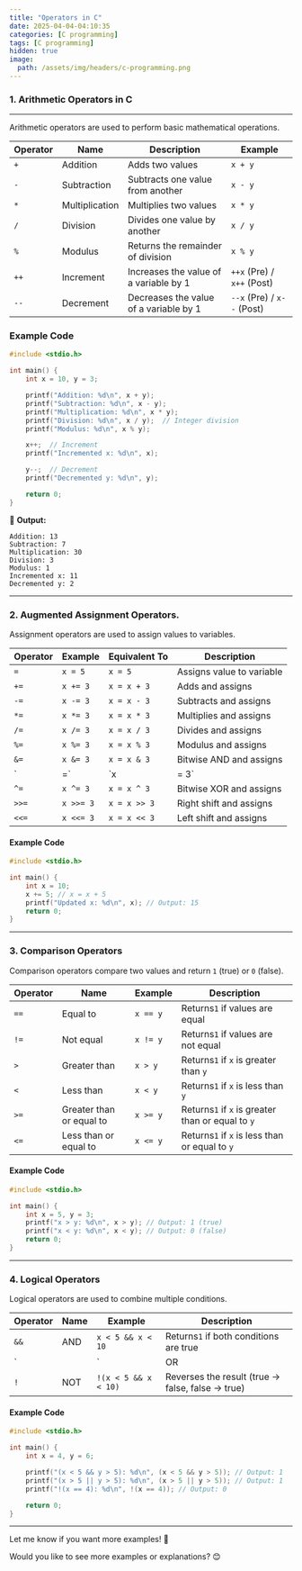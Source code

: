 ```yaml
---
title: "Operators in C"
date: 2025-04-04-04:10:35
categories: [C programming]
tags: [C programming]
hidden: true
image:
  path: /assets/img/headers/c-programming.png
---
```

### **1. Arithmetic Operators in C**

---

Arithmetic operators are used to perform basic mathematical operations.


| **Operator** | **Name**       | **Description**                        | **Example**                |
| -------------- | ---------------- | ---------------------------------------- | ---------------------------- |
| `+`          | Addition       | Adds two values                        | `x + y`                    |
| `-`          | Subtraction    | Subtracts one value from another       | `x - y`                    |
| `*`          | Multiplication | Multiplies two values                  | `x * y`                    |
| `/`          | Division       | Divides one value by another           | `x / y`                    |
| `%`          | Modulus        | Returns the remainder of division      | `x % y`                    |
| `++`         | Increment      | Increases the value of a variable by 1 | `++x` (Pre) / `x++` (Post) |
| `--`         | Decrement      | Decreases the value of a variable by 1 | `--x` (Pre) / `x--` (Post) |

### **Example Code**

```c
#include <stdio.h>

int main() {
    int x = 10, y = 3;

    printf("Addition: %d\n", x + y);
    printf("Subtraction: %d\n", x - y);
    printf("Multiplication: %d\n", x * y);
    printf("Division: %d\n", x / y);  // Integer division
    printf("Modulus: %d\n", x % y);

    x++;  // Increment
    printf("Incremented x: %d\n", x);

    y--;  // Decrement
    printf("Decremented y: %d\n", y);

    return 0;
}
```

🔹 **Output:**

```
Addition: 13
Subtraction: 7
Multiplication: 30
Division: 3
Modulus: 1
Incremented x: 11
Decremented y: 2
```

---

### **2. Augmented Assignment Operators.**

Assignment operators are used to assign values to variables.


| **Operator** | **Example** | **Equivalent To** | **Description**           |
| -------------- | ------------- | ------------------- | --------------------------- |
| `=`          | `x = 5`     | `x = 5`           | Assigns value to variable |
| `+=`         | `x += 3`    | `x = x + 3`       | Adds and assigns          |
| `-=`         | `x -= 3`    | `x = x - 3`       | Subtracts and assigns     |
| `*=`         | `x *= 3`    | `x = x * 3`       | Multiplies and assigns    |
| `/=`         | `x /= 3`    | `x = x / 3`       | Divides and assigns       |
| `%=`         | `x %= 3`    | `x = x % 3`       | Modulus and assigns       |
| `&=`         | `x &= 3`    | `x = x & 3`       | Bitwise AND and assigns   |
| `            | =`          | `x                | = 3`                      |
| `^=`         | `x ^= 3`    | `x = x ^ 3`       | Bitwise XOR and assigns   |
| `>>=`        | `x >>= 3`   | `x = x >> 3`      | Right shift and assigns   |
| `<<=`        | `x <<= 3`   | `x = x << 3`      | Left shift and assigns    |

#### **Example Code**

```c
#include <stdio.h>

int main() {
    int x = 10;
    x += 5; // x = x + 5
    printf("Updated x: %d\n", x); // Output: 15
    return 0;
}
```

---

### **3. Comparison Operators**

Comparison operators compare two values and return `1` (true) or `0` (false).


| **Operator** | **Name**                 | **Example** | **Description**                                   |
| -------------- | -------------------------- | ------------- | --------------------------------------------------- |
| `==`         | Equal to                 | `x == y`    | Returns`1` if values are equal                    |
| `!=`         | Not equal                | `x != y`    | Returns`1` if values are not equal                |
| `>`          | Greater than             | `x > y`     | Returns`1` if `x` is greater than `y`             |
| `<`          | Less than                | `x < y`     | Returns`1` if `x` is less than `y`                |
| `>=`         | Greater than or equal to | `x >= y`    | Returns`1` if `x` is greater than or equal to `y` |
| `<=`         | Less than or equal to    | `x <= y`    | Returns`1` if `x` is less than or equal to `y`    |

#### **Example Code**

```c
#include <stdio.h>

int main() {
    int x = 5, y = 3;
    printf("x > y: %d\n", x > y); // Output: 1 (true)
    printf("x < y: %d\n", x < y); // Output: 0 (false)
    return 0;
}
```

---

### **4. Logical Operators**

Logical operators are used to combine multiple conditions.


| **Operator** | **Name** | **Example**          | **Description**                                    |
| -------------- | ---------- | ---------------------- | ---------------------------------------------------- |
| `&&`         | AND      | `x < 5 && x < 10`    | Returns`1` if both conditions are true             |
| `||`         | OR       | `x < 5 || x < 4`     | Returns 1 if one of the statements is true         |
| `!`          | NOT      | `!(x < 5 && x < 10)` | Reverses the result (true → false, false → true) |

#### **Example Code**

```c
#include <stdio.h>

int main() {
    int x = 4, y = 6;

    printf("(x < 5 && y > 5): %d\n", (x < 5 && y > 5)); // Output: 1
    printf("(x > 5 || y > 5): %d\n", (x > 5 || y > 5)); // Output: 1
    printf("!(x == 4): %d\n", !(x == 4)); // Output: 0

    return 0;
}
```

---

Let me know if you want more examples! 🚀

Would you like to see more examples or explanations? 😊
